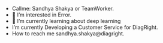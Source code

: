 - Callme: Sandhya Shakya or TeamWorker.
- 👀 I’m interested in Error.
- 🌱 I’m currently learning about deep learning 
- I’m currently Developing a Customer Service for DiagRight.
- How to reach me sandhya.shakya@diagright.

<!---
sandhyCoder/sandhyCoder is a ✨ special ✨ repository because its `README.md` (this file) appears on your GitHub profile.
You can click the Preview link to take a look at your changes.
--->
